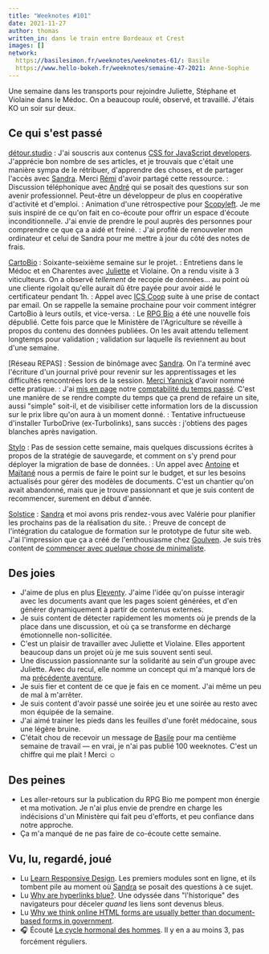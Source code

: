 ```yaml
---
title: "Weeknotes #101"
date: 2021-11-27
author: thomas
written_in: dans le train entre Bordeaux et Crest
images: []
network:
  https://basilesimon.fr/weeknotes/weeknotes-61/: Basile
  https://www.hello-bokeh.fr/weeknotes/semaine-47-2021: Anne-Sophie
---
```


Une semaine dans les transports pour rejoindre Juliette, Stéphane et Violaine dans le Médoc. On a beaucoup roulé, observé, et travaillé. J'étais KO un soir sur deux.

<!--more-->

## Ce qui s'est passé

[détour.studio]
: J'ai souscris aux contenus [CSS for JavaScript developers](https://courses.joshwcomeau.com/css-for-js). J'apprécie bon nombre de ses articles, et je trouvais que c'était une manière sympa de le rétribuer, d'apprendre des choses, et de partager l'accès avec [Sandra]. Merci [Rémi](https://mobile.twitter.com/HTeuMeuLeu) d'avoir partagé cette ressource.
: Discussion téléphonique avec [André](https://framagit.org/ah/) qui se posait des questions sur son avenir professionnel. Peut-être un développeur de plus en coopérative d'activité et d'emploi.
: Animation d'une rétrospective pour [Scopyleft](http://scopyleft.fr/). Je me suis inspiré de ce qu'on fait en co-écoute pour offrir un espace d'écoute inconditionnelle. J'ai envie de prendre le poul auprès des personnes pour comprendre ce que ça a aidé et freiné.
: J'ai profité de renouveler mon ordinateur et celui de Sandra pour me mettre à jour du côté des notes de frais.

[CartoBio]
: Soixante-seixième semaine sur le projet.
: Entretiens dans le Médoc et en Charentes avec [Juliette] et Violaine. On a rendu visite à 3 viticulteurs. On a observé _tellement_ de recopie de données… au point où une cliente rigolait qu'elle aurait dû être payée pour avoir aidé le certificateur pendant 1h.
: Appel avec [ICS Coop](https://ics-coop.fr/) suite à une prise de contact par email. On se rappelle la semaine prochaine pour voir comment intégrer CartoBio à leurs outils, et vice-versa.
: Le [RPG Bio](https://www.data.gouv.fr/fr/dataset/616d6531c2951bbe8bd97771) a été une nouvelle fois dépublié. Cette fois parce que le Ministère de l'Agriculture se réveille à propos du contenu des données publiées. On les avait attendu tellement longtemps pour validation ; validation sur laquelle ils reviennent au bout d'une semaine.

[Réseau REPAS]
: Session de binômage avec [Sandra]. On l'a terminé avec l'écriture d'un journal privé pour revenir sur les apprentissages et les difficultés rencontrées lors de la session. [Merci Yannick](/weeknotes/100/) d'avoir nommé cette pratique.
: J'ai [mis en page](https://reseau-repas.gitlab.io/compagnonnage-repas.org/credits/) notre [comptabilité du temps passé](https://gitlab.com/reseau-repas/compagnonnage-repas.org/-/blob/main/le-temps-qui-passe.csv). C'est une manière de se rendre compte du temps que ça prend de refaire un site, aussi "simple" soit-il, et de visibiliser cette information lors de la discussion sur le prix libre qu'on aura à un moment donné.
: Tentative infructueuse d'installer TurboDrive (ex-Turbolinks), sans succès : j'obtiens des pages blanches après navigation.

[Stylo]
: Pas de session cette semaine, mais quelques discussions écrites à propos de la stratégie de sauvegarde, et comment on s'y prend pour déployer la migration de base de données.
: Un appel avec [Antoine] et [Maïtané] nous a permis de faire le point sur le budget, et sur les besoins actualisés pour gérer des modèles de documents. C'est un chantier qu'on avait abandonné, mais que je trouve passionnant et que je suis content de recommencer, surement en début d'année.

[Solstice]
: [Sandra] et moi avons pris rendez-vous avec Valérie pour planifier les prochains pas de la réalisation du site.
: Preuve de concept de l'intégration du catalogue de formation sur le prototype de futur site web. J'ai l'impression que ça a créé de l'enthousiasme chez [Goulven](https://pro.userland.fr/). Je suis très content de [commencer avec quelque chose de minimaliste](https://gitlab.com/solstice.coop/www/-/commit/cb2a6dcf7b1409c8bf909ce552a299fbc5d33db4).

## Des joies

- J'aime de plus en plus [Eleventy](https://www.11ty.dev/). J'aime l'idée qu'on puisse interagir avec les documents avant que les pages soient générées, et d'en générer dynamiquement à partir de contenus externes.
- Je suis content de détecter rapidement les moments où je prends de la place dans une discussion, et où ça se transforme en décharge émotionnelle non-sollicitée.
- C'est un plaisir de travailler avec Juliette et Violaine. Elles apportent beaucoup dans un projet où je me suis souvent senti seul.
- Une discussion passionnante sur la solidarité au sein d'un groupe avec Juliette. Avec du recul, elle nomme un concept qui m'a manqué lors de ma [précédente aventure](https://dtc-innovation.github.io).
- Je suis fier et content de ce que je fais en ce moment. J'ai même un peu de mal à m'arrêter.
- Je suis content d'avoir passé une soirée jeu et une soirée au resto avec mon équipée de la semaine.
- J'ai aimé trainer les pieds dans les feuilles d'une forêt médocaine, sous une légère bruine.
- C'était chou de recevoir un message de [Basile] pour ma centième semaine de travail — en vrai, je n'ai pas publié 100 weeknotes. C'est un chiffre qui me plait ! Merci ☺️

## Des peines

- Les aller-retours sur la publication du RPG Bio me pompent mon énergie et ma motivation. Je n'ai plus envie de prendre en charge les indécisions d'un Ministère qui fait peu d'efforts, et peu confiance dans notre approche.
- Ça m'a manqué de ne pas faire de co-écoute cette semaine.

## Vu, lu, regardé, joué

- Lu [Learn Responsive Design](https://web.dev/learn/design/). Les premiers modules sont en ligne, et ils tombent pile au moment où [Sandra] se posait des questions à ce sujet.
- Lu [Why are hyperlinks blue?](https://blog.mozilla.org/en/internet-culture/deep-dives/why-are-hyperlinks-blue/). Une odyssée dans "l'historique" des navigateurs pour déceler _quand_ les liens sont devenus bleus.
- Lu [Why we think online HTML forms are usually better than document-based forms in government](https://gds.blog.gov.uk/2021/11/17/why-we-think-online-html-forms-are-usually-better-than-document-based-forms-in-government/).
- 🎧 Écouté [Le cycle hormonal des hommes](https://www.journaldequebec.com/2020/11/27/balado-le-cycle-hormonal-des-hommes--ce-que-lon-sait). Il y en a au moins 3, pas forcément réguliers.

[détour.studio]: /
[Solstice]: https://solstice.coop/
[Stylo]: https://github.com/EcrituresNumeriques/stylo
[CartoBio]: https://cartobio.org/
[EditAdapt]: http://editadapt.fr/
[Usine Vivante]: https://www.usinevivante.org
[La Zone]: http://la.zone
[YesWiki]: https://yeswiki.net
[NatureProgres]: http://np26.fr/

[Noémie]: https://noemiegirard.co
[Sandra]: https://sandrakpodar.net/
[Juliette]: https://twitter.com/ju_net01
[Sofia]: https://twitter.com/sofiaboulaarab
[Guillaume]: https://www.yuzutech.fr/
[Antoine]: https://www.quaternum.net/
[Yannick]: https://elsif.fr/
[Basile]: https://basilesimon.fr/
[Maïtané]: https://maiwann.net/
[Laurent]: https://cocotier.xyz/
[Audrey]: https://fr.linkedin.com/in/audreybramy
